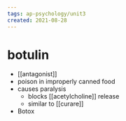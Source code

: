 ```yaml
---
tags: ap-psychology/unit3 
created: 2021-08-28
---
```


# botulin

- [[antagonist]]
- poison in improperly canned food
- causes paralysis
	- blocks [[acetylcholine]] release
	- similar to [[curare]]
- Botox 
